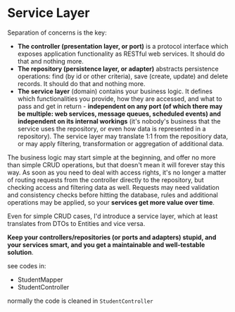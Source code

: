 # Service Layer

Separation of concerns is the key:

- **The controller (presentation layer, or port)** is a protocol interface which exposes application functionality as RESTful web services. It should do that and nothing more.
- **The repository (persistence layer, or adapter)** abstracts persistence operations: find (by id or other criteria), save (create, update) and delete records. It should do that and nothing more.
- **The service layer** (domain) contains your business logic. It defines which functionalities you provide, how they are accessed, and what to pass and get in return - **independent on any port (of which there may be multiple: web services, message queues, scheduled events) and independent on its internal workings** (it's nobody's business that the service uses the repository, or even how data is represented in a repository). The service layer may translate 1:1 from the repositiory data, or may apply filtering, transformation or aggregation of additional data.

The business logic may start simple at the beginning, and offer no more than simple CRUD operations, but that doesn't mean it will forever stay this way. As soon as you need to deal with access rights, it's no longer a matter of routing requests from the controller directly to the repository, but checking access and filtering data as well. Requests may need validation and consistency checks before hitting the database, rules and additional operations may be applied, so your **services get more value over time**.

Even for simple CRUD cases, I'd introduce a service layer, which at least translates from DTOs to Entities and vice versa.

**Keep your controllers/repositories (or ports and adapters) stupid, and your services smart, and you get a maintainable and well-testable solution**.

see codes in:
- StudentMapper
- StudentController

normally the code is cleaned in `StudentController`


